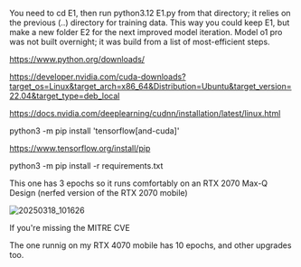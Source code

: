 You need to cd E1, then run python3.12 E1.py from that directory; it relies on the previous (..) directory for training data. This way you could keep E1, but make a new folder E2 for the next improved model iteration. Model o1 pro was not built overnight; it was build from a list of most-efficient steps.

https://www.python.org/downloads/

https://developer.nvidia.com/cuda-downloads?target_os=Linux&target_arch=x86_64&Distribution=Ubuntu&target_version=22.04&target_type=deb_local

https://docs.nvidia.com/deeplearning/cudnn/installation/latest/linux.html

python3 -m pip install 'tensorflow[and-cuda]'

https://www.tensorflow.org/install/pip

python3 -m pip install -r requirements.txt

This one has 3 epochs so it runs comfortably on an RTX 2070 Max-Q Design (nerfed version of the RTX 2070 mobile)

![20250318_101626](https://github.com/user-attachments/assets/bb72818d-1574-4b3a-a5c9-4a403c5f6948)

If you're missing the MITRE CVE


The one runnig on my RTX 4070 mobile has 10 epochs, and other upgrades too.
